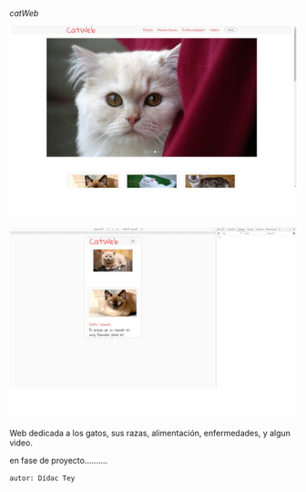*catWeb*

![alt text](public/img/home.jpg)

![alt text](public/img/homeMovile.jpg)

Web dedicada a los gatos, sus razas, alimentación, enfermedades, y algun video.

en fase de proyecto..........


````
autor: Dídac Tey
````
